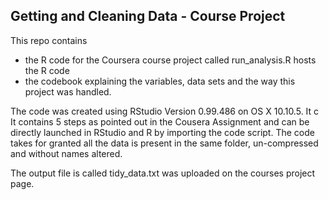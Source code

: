 ##  Getting and Cleaning Data - Course Project

This repo contains 
* the R code for the Coursera course project called run_analysis.R hosts the R code 
* the codebook explaining the variables, data sets and the way this project was handled.

The code was created using RStudio Version 0.99.486 on OS X 10.10.5. It c
It contains 5 steps as pointed out in the Cousera Assignment and can be directly launched in RStudio and R by importing the code script.
The code takes for granted all the data is present in the same folder, un-compressed and without names altered.

The output file is called tidy_data.txt was uploaded on the courses project page.
